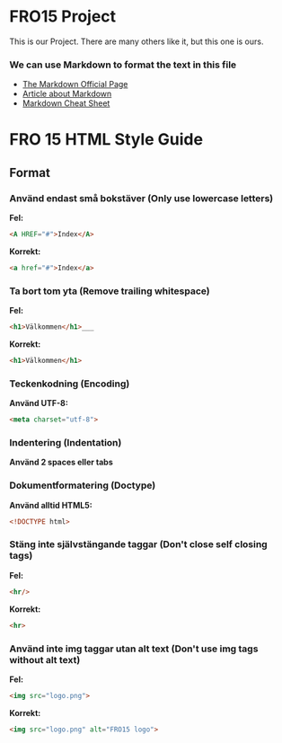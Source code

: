 # FRO15 Project
This is our Project. There are many others like it, but this one is ours.

### We can use Markdown to format the text in this file

* [The Markdown Official Page](https://daringfireball.net/projects/markdown/basics)
* [Article about Markdown](http://readwrite.com/2012/04/17/why-you-need-to-learn-markdown)
* [Markdown Cheat Sheet](https://github.com/adam-p/markdown-here/wiki/Markdown-Cheatsheet)

# FRO 15 HTML Style Guide

## Format
### Använd endast små bokstäver (Only use lowercase letters)
**Fel:**
``` html
<A HREF="#">Index</A>
```
**Korrekt:**
``` html
<a href="#">Index</a>
```
### Ta bort tom yta (Remove trailing whitespace)
**Fel:**
``` html
<h1>Välkommen</h1>___
```
**Korrekt:**
``` html
<h1>Välkommen</h1>
```
### Teckenkodning (Encoding)
**Använd UTF-8:**
``` html
<meta charset="utf-8">
```
### Indentering (Indentation)
**Använd 2 spaces eller tabs**
### Dokumentformatering (Doctype)
**Använd alltid HTML5:**
``` html
<!DOCTYPE html>
```
### Stäng inte självstängande taggar (Don't close self closing tags)
**Fel:**
``` html
<hr/>
```
**Korrekt:**
``` html
<hr>
```
### Använd inte img taggar utan alt text (Don't use img tags without alt text)
**Fel:**
``` html
<img src="logo.png">
```
**Korrekt:**
``` html
<img src="logo.png" alt="FRO15 logo">
```
